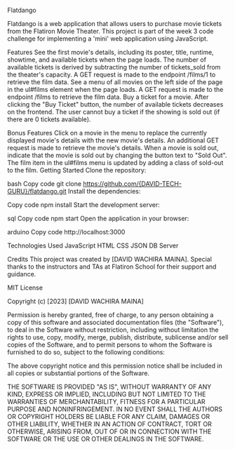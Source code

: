 Flatdango

Flatdango is a web application that allows users to purchase movie tickets from the Flatiron Movie Theater. This project is part of the week 3 code challenge for implementing a 'mini' web application using JavaScript.

Features
See the first movie's details, including its poster, title, runtime, showtime, and available tickets when the page loads. The number of available tickets is derived by subtracting the number of tickets_sold from the theater's capacity. A GET request is made to the endpoint /films/1 to retrieve the film data.
See a menu of all movies on the left side of the page in the ul#films element when the page loads. A GET request is made to the endpoint /films to retrieve the film data.
Buy a ticket for a movie. After clicking the "Buy Ticket" button, the number of available tickets decreases on the frontend. The user cannot buy a ticket if the showing is sold out (if there are 0 tickets available).

Bonus Features
Click on a movie in the menu to replace the currently displayed movie's details with the new movie's details. An additional GET request is made to retrieve the movie's details.
When a movie is sold out, indicate that the movie is sold out by changing the button text to "Sold Out". The film item in the ul#films menu is updated by adding a class of sold-out to the film.
Getting Started
Clone the repository:

bash
Copy code
git clone https://github.com/{DAVID-TECH-GURU}/flatdango.git
Install the dependencies:

Copy code
npm install
Start the development server:

sql
Copy code
npm start
Open the application in your browser:

arduino
Copy code
http://localhost:3000

Technologies Used
JavaScript
HTML
CSS
JSON DB Server

Credits
This project was created by [DAVID WACHIRA MAINA]. Special thanks to the instructors and TAs at Flatiron School for their support and guidance.

MIT License

Copyright (c) [2023] [DAVID WACHIRA MAINA]

Permission is hereby granted, free of charge, to any person obtaining a copy of this software and associated documentation files (the "Software"), to deal in the Software without restriction, including without limitation the rights to use, copy, modify, merge, publish, distribute, sublicense and/or sell copies of the Software, and to permit persons to whom the Software is furnished to do so, subject to the following conditions:

The above copyright notice and this permission notice shall be included in all copies or substantial portions of the Software.

THE SOFTWARE IS PROVIDED "AS IS", WITHOUT WARRANTY OF ANY KIND, EXPRESS OR IMPLIED, INCLUDING BUT NOT LIMITED TO THE WARRANTIES OF MERCHANTABILITY, FITNESS FOR A PARTICULAR PURPOSE AND NONINFRINGEMENT. IN NO EVENT SHALL THE AUTHORS OR COPYRIGHT HOLDERS BE LIABLE FOR ANY CLAIM, DAMAGES OR OTHER LIABILITY, WHETHER IN AN ACTION OF CONTRACT, TORT OR OTHERWISE, ARISING FROM, OUT OF OR IN CONNECTION WITH THE SOFTWARE OR THE USE OR OTHER DEALINGS IN THE SOFTWARE.
